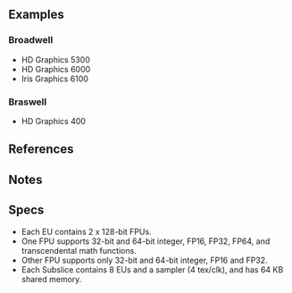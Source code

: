 
## Examples

### Broadwell
* HD Graphics 5300
* HD Graphics 6000
* Iris Graphics 6100

### Braswell
* HD Graphics 400

## References

## Notes

## Specs

* Each EU contains 2 x 128-bit FPUs.
* One FPU supports 32-bit and 64-bit integer, FP16, FP32, FP64, and transcendental math functions.
* Other FPU supports only 32-bit and 64-bit integer, FP16 and FP32.
* Each Subslice contains 8 EUs and a sampler (4 tex/clk), and has 64 KB shared memory.

